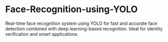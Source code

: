 # Face-Recognition-using-YOLO
Real-time face recognition system using YOLO for fast and accurate face detection combined with deep learning-based recognition. Ideal for identity verification and smart applications.

